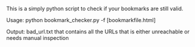 This is a simply python script to check if your bookmarks are still valid.

Usage:
python bookmark_checker.py -f [bookmarkfile.html]

Output:
bad_url.txt that contains all the URLs that is either unreachable or needs manual inspection
